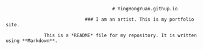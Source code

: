                                            # YingHongYuan.githup.io

                                 ### I am an artist. This is my portfolio site.

                  This is a *README* file for my repository. It is written using **Markdown**.

